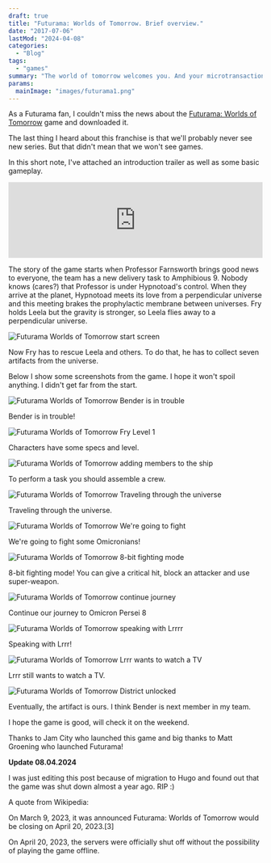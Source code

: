 ```yaml
---
draft: true
title: "Futurama: Worlds of Tomorrow. Brief overview."
date: "2017-07-06"
lastMod: "2024-04-08"
categories:
  - "Blog"
tags:
  - "games"
summary: "The world of tomorrow welcomes you. And your microtransactions."
params:
  mainImage: "images/futurama1.png"
---
```


As a Futurama fan, I couldn't miss the news about the [Futurama: Worlds of Tomorrow](https://futuramaworldsoftomorrow.gamepedia.com) game and downloaded it.

The last thing I heard about this franchise is that we'll probably never see new series. But that didn't mean that we won't see games.

In this short note, I've attached an introduction trailer as well as some basic gameplay.

<iframe src="https://www.youtube.com/embed/BKRrpnxupfI" width="100%" frameborder="0" allowfullscreen="allowfullscreen"></iframe>

The story of the game starts when Professor Farnsworth brings good news to everyone, the team has a new delivery task to Amphibious 9. Nobody knows (cares?) that Professor is under Hypnotoad's control. When they arrive at the planet, Hypnotoad meets its love from a perpendicular universe and this meeting brakes the prophylactic membrane between universes. Fry holds Leela but the gravity is stronger, so Leela flies away to a perpendicular universe.

![Futurama Worlds of Tomorrow start screen](images/futurama5.png)

Now Fry has to rescue Leela and others. To do that, he has to collect seven artifacts from the universe.

Below I show some screenshots from the game. I hope it won't spoil anything. I didn't get far from the start.

![Futurama Worlds of Tomorrow Bender is in trouble](images/futurama6.png)

Bender is in trouble!

![Futurama Worlds of Tomorrow Fry Level 1](images/futurama7.png)

Characters have some specs and level.

![Futurama Worlds of Tomorrow adding members to the ship](images/futurama8.png)

To perform a task you should assemble a crew.

![Futurama Worlds of Tomorrow Traveling through the universe](images/futurama9.png)

Traveling through the universe.

![Futurama Worlds of Tomorrow We're going to fight](images/futurama10.png)

We're going to fight some Omicronians!

![Futurama Worlds of Tomorrow 8-bit fighting mode](images/futurama11.png)

8-bit fighting mode! You can give a critical hit, block an attacker and use super-weapon.

![Futurama Worlds of Tomorrow continue journey](images/futurama12.png)

Continue our journey to Omicron Persei 8

![Futurama Worlds of Tomorrow speaking with Lrrrr](images/futurama13.png)

Speaking with Lrrr!

![Futurama Worlds of Tomorrow Lrrr wants to watch a TV](images/futurama14.png)

Lrrr still wants to watch a TV.

![Futurama Worlds of Tomorrow District unlocked](images/futurama15.png)

Eventually, the artifact is ours. I think Bender is next member in my team.

I hope the game is good, will check it on the weekend.

Thanks to Jam City who launched this game and big thanks to Matt Groening who launched Futurama!

**Update 08.04.2024**

I was just editing this post because of migration to Hugo and found out that the game was shut down almost a year ago. RIP :)

A quote from Wikipedia:

On March 9, 2023, it was announced Futurama: Worlds of Tomorrow would be closing on April 20, 2023.[3]

On April 20, 2023, the servers were officially shut off without the possibility of playing the game offline.

